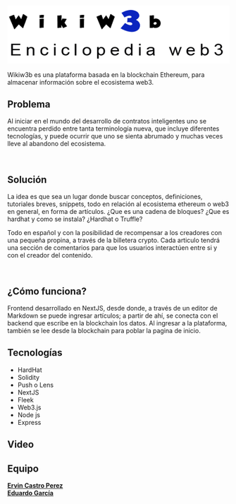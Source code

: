 ![Logo provisorio](https://github.com/garedan/wikiw3b/blob/0e92ca5260ee34d7f3eb65b7c3d9eb12003796fd/frontend/public/logoww.png)

Wikiw3b es una plataforma basada en la blockchain Ethereum, para almacenar información sobre el ecosistema web3. 

## Problema

Al iniciar en el mundo del desarrollo de contratos inteligentes uno se encuentra perdido entre tanta terminología nueva, que incluye diferentes tecnologías, y puede ocurrir que uno se sienta abrumado y muchas veces lleve al abandono del ecosistema.

![]()


## Solución

La idea es que sea un lugar donde buscar conceptos, definiciones, tutoriales breves, snippets, todo en relación al ecosistema ethereum o web3 en general, en forma de artículos. 
¿Que es una cadena de bloques? ¿Que es hardhat y como se instala? ¿Hardhat o Truffle?

Todo en español y con la posibilidad de recompensar a los creadores con una pequeña propina, a través de la billetera crypto.
Cada articulo tendrá una sección de comentarios para que los usuarios interactúen entre si y con el creador del contenido.


![]()


## ¿Cómo funciona?

Frontend desarrollado en NextJS, desde donde, a través de un editor de Markdown se puede ingresar artículos; a partir de ahí, se conecta con el backend que escribe en la blockchain los datos. Al ingresar a la plataforma, también se lee desde la blockchain para poblar la pagina de inicio.


## Tecnologías

  - HardHat
  - Solidity
  - Push o Lens
  - NextJS
  - Fleek
  - Web3.js
  - Node js
  - Express

## Video



## Equipo

[//]: # "([**Andres Felipe Ospina Gualteros**]())"   
[//]: # "([**David Rueda**]())"    
[//]: # "([**David Almandoz**]()   )" 
[**Ervin Castro Perez**](https://github.com/ervcdev)   
[**Eduardo García**](https://github.com/garedan)   
